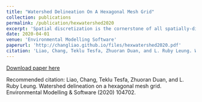 ```yaml
---
title: "Watershed Delineation On A Hexagonal Mesh Grid"
collection: publications
permalink: /publication/hexwatershed2020
excerpt: 'Spatial discretization is the cornerstone of all spatially-distributed numerical simulations including watershed hydrology. Traditional square grid spatial discretization has several limitations including inability to represent adjacency uniformly. In this study, we developed a watershed delineation model (HexWatershed) based on the hexagon grid spatial discretization. We applied this model to two different types of watershed in the US and we evaluated its performance against the traditional method. The comparisons show that the hexagon grid spatial discretization exhibits many advantages over the tradition method. We propose that spatially distributed hydrologic simulations should consider using a hexagon grid spatial discretization.'
date: 2020-04-01
venue: 'Environmental Modelling Software'
paperurl: 'http://changliao.github.io/files/hexwatershed2020.pdf'
citation: 'Liao, Chang, Teklu Tesfa, Zhuoran Duan, and L. Ruby Leung. Watershed delineation on a hexagonal mesh grid. Environmental Modelling & Software (2020) 104702.'
---
```


[Download paper here](http://changliao.github.io/files/hexwatershed2020.pdf)

Recommended citation: Liao, Chang, Teklu Tesfa, Zhuoran Duan, and L. Ruby Leung. Watershed delineation on a hexagonal mesh grid. Environmental Modelling & Software (2020) 104702.